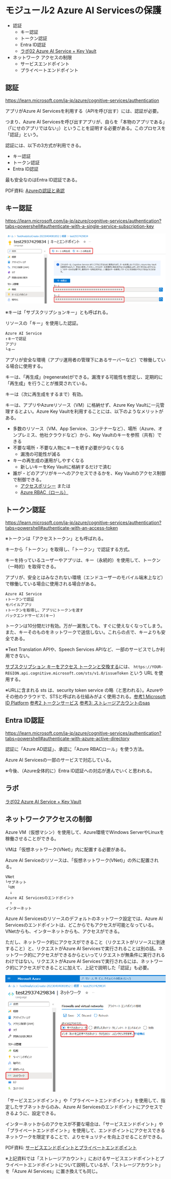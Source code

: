 # モジュール2 Azure AI Servicesの保護


- 認証
  - キー認証
  - トークン認証
  - Entra ID認証
  - [ラボ02 Azure AI Service + Key Vault](lab02cs.md)
- ネットワーク アクセスの制限
  - サービスエンドポイント
  - プライベートエンドポイント

## 認証

https://learn.microsoft.com/ja-jp/azure/cognitive-services/authentication

アプリがAzure AI Servicesを利用する（APIを呼び出す）には、認証が必要。

つまり、Azure AI Servicesを呼び出すアプリが、自らを「本物のアプリである」（「にせのアプリではない」）ということを証明する必要がある。このプロセスを「認証」という。

認証には、以下の3方式が利用できる。

- キー認証
- トークン認証
- Entra ID認証

最も安全なのはEntra ID認証である。

PDF資料: [Azureの認証と承認](../SC/pdf/Azureの認証と承認.pdf)

## キー認証

https://learn.microsoft.com/ja-jp/azure/cognitive-services/authentication?tabs=powershell#authenticate-with-a-single-service-subscription-key

![](images/ss-2023-04-04-09-00-52.png)

※キーは「サブスクリプションキー」とも呼ばれる。

リソースの「キー」を使用した認証。

```
Azure AI Service
↑キーで認証
アプリ
└キー
```

アプリが安全な環境（アプリ運用者の管理下にあるサーバーなど）で稼働している場合に使用する。

キーは、「再生成」(regenerate)ができる。漏洩する可能性を想定し、定期的に「再生成」を行うことが推奨されている。

キーは（次に再生成をするまで）有効。

キーは、アプリやAzureリソース（VM）に格納せず、Azure Key Vaultに一元管理するとよい。Azure Key Vaultを利用することには、以下のようなメリットがある。

- 多数のリソース（VM、App Service、コンテナーなど）、場所（Azure、オンプレミス、他社クラウドなど）から、Key Vaultのキーを参照（共有）できる
- 不要な場所・不要な人物にキーを晒す必要が少なくなる
  - 漏洩の可能性が減る
- キーの再生成の運用がしやすくなる
  - 新しいキーをKey Vaultに格納するだけで済む
- 誰が・どのアプリがキーへのアクセスできるかを、Key Vaultのアクセス制御で制御できる。
  - [アクセスポリシー](https://learn.microsoft.com/ja-jp/azure/key-vault/general/assign-access-policy?tabs=azure-portal) または
  - [Azure RBAC（ロール）](https://learn.microsoft.com/ja-jp/azure/key-vault/general/rbac-guide?tabs=azure-cli)

## トークン認証

https://learn.microsoft.com/ja-jp/azure/cognitive-services/authentication?tabs=powershell#authenticate-with-an-access-token

※トークンは「アクセストークン」とも呼ばれる。

キーから「トークン」を取得し、「トークン」で認証する方式。

キーを持っているユーザーやアプリは、キー（永続的）を使用して、トークン（一時的）を取得できる。

アプリが、安全とはみなされない環境（エンドユーザーのモバイル端末上など）で稼働している場合に使用される場合がある。

```
Azure AI Service
↑トークンで認証
モバイルアプリ
↑トークンを取得し、アプリにトークンを渡す
バックエンドサービス(キー)
```

トークンは10分間だけ有効。万が一漏洩しても、すぐに使えなくなってしまう。また、キーそのものをネットワークで送信しない。これらの点で、キーよりも安全である。

※Text Translation APIや、Speech Services APIなど、一部のサービスでしか利用できない。

[サブスクリプション キーをアクセス トークンと交換する](https://learn.microsoft.com/ja-jp/azure/cognitive-services/authentication?tabs=powershell#sample-requests-1)には、
`https://YOUR-REGION.api.cognitive.microsoft.com/sts/v1.0/issueToken` という URL を使用する。

※URLに含まれる sts は、security token service の略（と思われる）。Azureやその他のクラウドで、STSと呼ばれる仕組みがよく使用される。[参考1 Microsoft ID Platform](https://learn.microsoft.com/ja-jp/azure/active-directory/develop/access-tokens#payload-claims) [参考2 トークンサービス](https://learn.microsoft.com/ja-jp/azure/remote-rendering/how-tos/tokens#token-service-rest-api) [参考3: ストレージアカウントのsas](https://learn.microsoft.com/ja-jp/azure/storage/common/storage-sas-overview)

## Entra ID認証

https://learn.microsoft.com/ja-jp/azure/cognitive-services/authentication?tabs=powershell#authenticate-with-azure-active-directory

認証に「Azure AD認証」、承認に「Azure RBACロール」を使う方法。

Azure AI Servicesの一部のサービスで対応している。

※今後、（Azure全体的に）Entra ID認証への対応が進んでいくと思われる。

## ラボ

[ラボ02 Azure AI Service + Key Vault](lab02cs.md)

## ネットワークアクセスの制御

Azure VM（仮想マシン）を使用して、Azure環境でWindows ServerやLinuxを稼働させることができる。

VMは「仮想ネットワーク(VNet)」内に配置する必要がある。

Azure AI Serviceのリソースは、「仮想ネットワーク(VNet)」の外に配置される。

```
VNet
└サブネット
 └VM
  ↓
Azure AI Servicesのエンドポイント
  ↑
インターネット
```

Azure AI Servicesのリソースのデフォルトのネットワーク設定では、Azure AI Servicesのエンドポイントは、どこからでもアクセスが可能となっている。VNetからも、インターネットからも、アクセスができる。

ただし、ネットワーク的にアクセスができること（リクエストがリソースに到達すること）と、リクエストがAzure AI Servicesで実行されることは別の話。ネットワーク的にアクセスができるからといってリクエストが無条件に実行されるわけではない。リクエストがAzure AI Servicesで実行されるには、ネットワーク的にアクセスができることに加えて、上記で説明した「認証」も必要。

![](images/ss-2023-04-04-09-15-00.png)

「サービスエンドポイント」や「プライベートエンドポイント」を使用して、指定したサブネットからのみ、Azure AI Servicesのエンドポイントにアクセスできるように、設定できる。

インターネットからのアクセスが不要な場合は、「サービスエンドポイント」や「プライベートエンドポイント」を使用して、エンドポイントにアクセスできるネットワークを限定することで、よりセキュリティを向上させることができる。

PDF資料: [サービスエンドポイントとプライベートエンドポイント](../AZ-104/pdf/mod06/%E3%82%B5%E3%83%BC%E3%83%93%E3%82%B9%E3%82%A8%E3%83%B3%E3%83%89%E3%83%9D%E3%82%A4%E3%83%B3%E3%83%88vs%E3%83%97%E3%83%A9%E3%82%A4%E3%83%99%E3%83%BC%E3%83%88%E3%82%A8%E3%83%B3%E3%83%89%E3%83%9D%E3%82%A4%E3%83%B3%E3%83%88.pdf)

※上記資料では「ストレージアカウント」におけるサービスエンドポイントとプライベートエンドポイントについて説明しているが、「ストレージアカウント」を「Azure AI Services」に置き換えても同じ。
